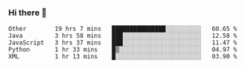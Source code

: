 ### Hi there 👋

<!--
**Hundeklemmen/Hundeklemmen** is a ✨ _special_ ✨ repository because its `README.md` (this file) appears on your GitHub profile.

Here are some ideas to get you started:

- 🔭 I’m currently working on ...
- 🌱 I’m currently learning ...
- 👯 I’m looking to collaborate on ...
- 🤔 I’m looking for help with ...
- 💬 Ask me about ...
- 📫 How to reach me: ...
- 😄 Pronouns: ...
- ⚡ Fun fact: ...
-->
<!--START_SECTION:waka-->
```text
Other        19 hrs 7 mins   ███████████████░░░░░░░░░░   60.65 % 
Java         3 hrs 58 mins   ███░░░░░░░░░░░░░░░░░░░░░░   12.58 % 
JavaScript   3 hrs 37 mins   ███░░░░░░░░░░░░░░░░░░░░░░   11.47 % 
Python       1 hr 33 mins    █▒░░░░░░░░░░░░░░░░░░░░░░░   04.97 % 
XML          1 hr 13 mins    █░░░░░░░░░░░░░░░░░░░░░░░░   03.90 % 
```
<!--END_SECTION:waka-->

